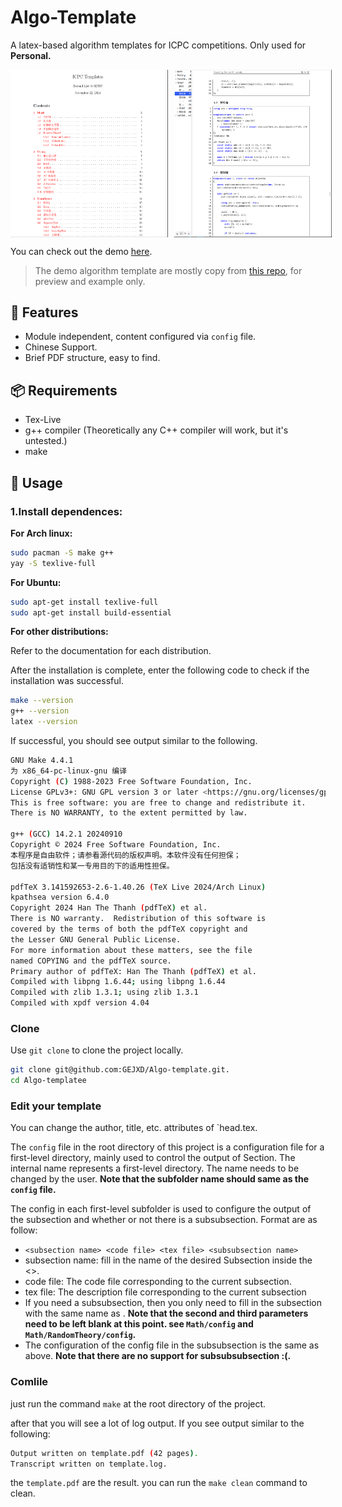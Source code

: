 ﻿# Algo-Template

A latex-based algorithm templates for ICPC competitions. Only used for **Personal.**

<!-- ![Menu page](./resource/menu-page.png) -->
<!-- ![Code page](./resource/code-page.png) -->

<div style="display: flex;">
  <img src="./resource/menu-page.png" alt="Menu page" style="width: 50%; height: auto; margin-right: 10px;">
  <img src="./resource/code-page.png" alt="Code page" style="width: 50%; height: auto;">
</div>

You can check out the demo [here](https://github.com/GEJXD/Algo-template/blob/master/resource/template.pdf).

> The demo algorithm template are mostly copy from [this repo](https://www.yuque.com/capps/ze6wk1/heb78p9y3xvyrpz9?singleDoc#hJ67o), for preview and example only.

## 🪷 Features

- Module independent, content configured via `config` file.
- Chinese Support.
- Brief PDF structure, easy to find.

## 📦 Requirements

- Tex-Live
- g++ compiler (Theoretically any C++ compiler will work, but it's untested.)
- make

## 🧭 Usage

### 1.Install dependences:

**For Arch linux:**
```bash
sudo pacman -S make g++
yay -S texlive-full
```

**For Ubuntu:**
```bash
sudo apt-get install texlive-full
sudo apt-get install build-essential
```

**For other distributions:**

Refer to the documentation for each distribution.

After the installation is complete, enter the following code to check if the installation was successful.
```bash
make --version
g++ --version
latex --version
```

If successful, you should see output similar to the following.
```bash
GNU Make 4.4.1
为 x86_64-pc-linux-gnu 编译
Copyright (C) 1988-2023 Free Software Foundation, Inc.
License GPLv3+: GNU GPL version 3 or later <https://gnu.org/licenses/gpl.html>
This is free software: you are free to change and redistribute it.
There is NO WARRANTY, to the extent permitted by law.

g++ (GCC) 14.2.1 20240910
Copyright © 2024 Free Software Foundation, Inc.
本程序是自由软件；请参看源代码的版权声明。本软件没有任何担保；
包括没有适销性和某一专用目的下的适用性担保。

pdfTeX 3.141592653-2.6-1.40.26 (TeX Live 2024/Arch Linux)
kpathsea version 6.4.0
Copyright 2024 Han The Thanh (pdfTeX) et al.
There is NO warranty.  Redistribution of this software is
covered by the terms of both the pdfTeX copyright and
the Lesser GNU General Public License.
For more information about these matters, see the file
named COPYING and the pdfTeX source.
Primary author of pdfTeX: Han The Thanh (pdfTeX) et al.
Compiled with libpng 1.6.44; using libpng 1.6.44
Compiled with zlib 1.3.1; using zlib 1.3.1
Compiled with xpdf version 4.04
```

### Clone

Use `git clone` to clone the project locally.
```bash
git clone git@github.com:GEJXD/Algo-template.git.
cd Algo-templatee
```

### Edit your template

You can change the author, title, etc. attributes of `head.tex.

The `config` file in the root directory of this project is a configuration file for a first-level directory, mainly used to control the output of Section. The internal name represents a first-level directory. The name needs to be changed by the user. **Note that the subfolder name should same as the `config` file.**

The config in each first-level subfolder is used to configure the output of the subsection and whether or not there is a subsubsection. Format are as follow:

- `<subsection name> <code file> <tex file> <subsubsection name>`
- subsection name: fill in the name of the desired Subsection inside the <>.
- code file: The code file corresponding to the current subsection.
- tex file: The description file corresponding to the current subsection
- If you need a subsubsection, then you only need to fill in the subsection with the same name as <subsubsection name>. **Note that the second and third parameters need to be left blank at this point. see `Math/config` and `Math/RandomTheory/config`.** 
- The configuration of the config file in the subsubsection is the same as above. **Note that there are no support for subsubsubsection :(.**

### Comlile

just run the command `make` at the root directory of the project.

after that you will see a lot of log output. If you see output similar to the following:
```bash
Output written on template.pdf (42 pages).
Transcript written on template.log.
```

the `template.pdf` are the result.
you can run the `make clean` command to clean.
